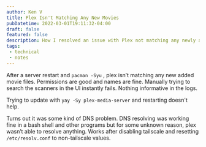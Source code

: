 ```yaml
---
author: Ken V
title: Plex Isn't Matching Any New Movies
pubDatetime: 2022-03-01T19:11:32-04:00
draft: false
featured: false
description: How I resolved an issue with Plex not matching any newly added items.
tags: 
 - technical
 - notes
---
```


After a server restart and <code>pacman -Syu</code> , plex isn’t matching any new added movie files.
Permissions are good and names are fine.
Manually trying to search the scanners in the UI instantly fails.
Nothing informative in the logs. 

Trying to update with `yay -Sy plex-media-server` and restarting doesn't help.

Turns out it was some kind of DNS problem.
DNS resolving was working fine in a bash shell and other programs but for some unknown reason, plex wasn’t able to resolve anything.
Works after disabling tailscale and resetting `/etc/resolv.conf` to non-tailscale values.

